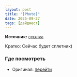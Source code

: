 ```yaml
---
layout: post
title: "[Photo]"
date: 2025-09-27
tags: [дайджест]
---
```


**Источник:** [ссылка](https://t.me/creativecourse/5180)

Кратко: Сейчас будет сплетник)

### Где посмотреть
- Оригинал: [перейти]({link})
